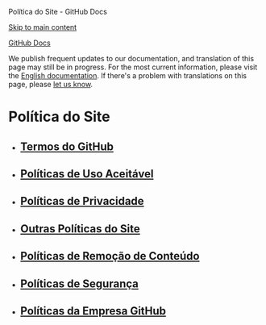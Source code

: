 Política do Site - GitHub Docs

[Skip to main content](#main-content)

[](/pt)[GitHub Docs](/pt)

We publish frequent updates to our documentation, and translation of this page may still be in progress. For the most current information, please visit the [English documentation](/en). If there's a problem with translations on this page, please [let us know](https://github.com/contact?form[subject]=translation%20issue%20on%20docs.github.com&form[comments]=).

Política do Site
==========

* [Termos do GitHub](/pt/site-policy/github-terms)
  ----------

* [Políticas de Uso Aceitável](/pt/site-policy/acceptable-use-policies)
  ----------

* [Políticas de Privacidade](/pt/site-policy/privacy-policies)
  ----------

* [Outras Políticas do Site](/pt/site-policy/other-site-policies)
  ----------

* [Políticas de Remoção de Conteúdo](/pt/site-policy/content-removal-policies)
  ----------

* [Políticas de Segurança](/pt/site-policy/security-policies)
  ----------

* [Políticas da Empresa GitHub](/pt/site-policy/github-company-policies)
  ----------
